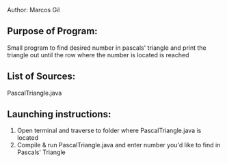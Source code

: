 Author: Marcos Gil

Purpose of Program: 
-------------------

Small program to find desired number in pascals' triangle and print the triangle out until the row where the number is located is reached


List of Sources:
----------------

PascalTriangle.java

Launching instructions:
-----------------------

1. Open terminal and traverse to folder where PascalTriangle.java is located
2. Compile & run PascalTriangle.java and enter number you'd like to find in Pascals' Triangle
